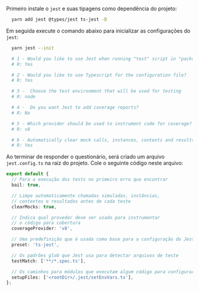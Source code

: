 Primeiro instale o `jest` e suas tipagens como dependência do projeto:

```bash
  yarn add jest @types/jest ts-jest -D
```

Em seguida execute o comando abaixo para inicializar as configurações do `jest`:

```bash
  yarn jest --init

  # 1 - Would you like to use Jest when running "test" script in "package.json"?
  # R: Yes

  # 2 - Would you like to use Typescript for the configuration file?
  # R: Yes

  # 3 -  Choose the test environment that will be used for testing
  # R: node

  # 4 -  Do you want Jest to add coverage reports?
  # R: No

  # 5 - Which provider should be used to instrument code for coverage?
  # R: v8

  # 6 - Automatically clear mock calls, instances, contexts and results before every test?
  # R: Yes
```

Ao terminar de responder o questionário, será criado um arquivo `jest.config.ts` na raiz do projeto. Cole o seguinte código neste arquivo:

```ts
export default {
  // Para a execução dos tests no primeiro erro que encontrar
  bail: true,

  // Limpe automaticamente chamadas simuladas, instâncias,
  // contextos e resultados antes de cada teste
  clearMocks: true,

  // Indica qual provedor deve ser usado para instrumentar
  // o código para cobertura
  coverageProvider: 'v8',

  // Uma predefinição que é usada como base para a configuração do Jest
  preset: 'ts-jest',

  // Os padrões glob que Jest usa para detectar arquivos de teste
  testMatch: ['**/*.spec.ts'],

  // Os caminhos para módulos que executam algum código para configurar ou configurar o ambiente de teste antes de cada teste
  setupFiles: ['<rootDir>/.jest/setEnvVars.ts'],
};
```
